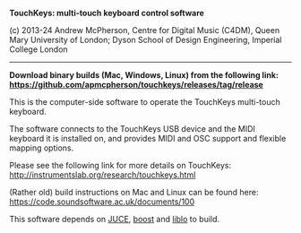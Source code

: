 **TouchKeys: multi-touch keyboard control software**

(c) 2013-24 Andrew McPherson,
Centre for Digital Music (C4DM), Queen Mary University of London;
Dyson School of Design Engineering, Imperial College London

---

**Download binary builds (Mac, Windows, Linux) from the following link: https://github.com/apmcpherson/touchkeys/releases/tag/release**

This is the computer-side software to operate the TouchKeys multi-touch keyboard.

The software connects to the TouchKeys USB device and the MIDI keyboard it is installed on, and provides MIDI and OSC support and flexible mapping options.

Please see the following link for more details on TouchKeys: http://instrumentslab.org/research/touchkeys.html

(Rather old) build instructions on Mac and Linux can be found here: https://code.soundsoftware.ac.uk/documents/100

This software depends on [JUCE](https://juce.com), [boost](https://www.boost.org) and [liblo](https://github.com/radarsat1/liblo) to build.